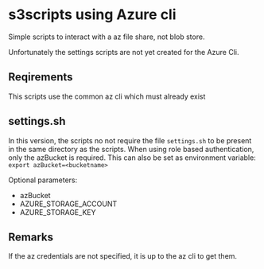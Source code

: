 # s3scripts using Azure cli
Simple scripts to interact with a az file share, not blob store.  

Unfortunately the settings scripts are not yet created for the Azure Cli.

## Reqirements
This scripts use the common az cli which must already exist

## settings.sh
In this version, the scripts no not require the file `settings.sh` to be present in the same directory as the scripts.
When using role based authentication, only the azBucket is required. This can also be set as environment variable: `export azBucket=<bucketname>`

Optional parameters:
+ azBucket
+ AZURE_STORAGE_ACCOUNT 
+ AZURE_STORAGE_KEY

## Remarks
If the az credentials are not specified, it is up to the az cli to get them.

